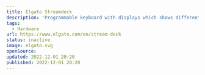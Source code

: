 ```yaml
---
title: Elgato Streamdeck
description: 'Programmable keyboard with displays which shows different keys depending on the context.'
tags:
  - Hardware
url: https://www.elgato.com/en/stream-deck
status: inactive
image: elgato.svg
openSource:
updated: 2022-12-01 20:20
published: 2022-12-01 20:20
---
```

